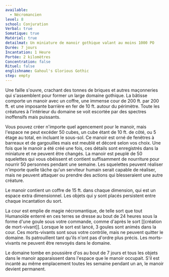 ```yaml
---
available:
  - Nécromancien
level: 8
school: Conjuration
Verbal: true
Somatique: true
Matériel: true
detailmat: Un miniature de manoir gothique valant au moins 1000 PO
Durée: 7 jours
Incantation: 1 Heure
Portée: 2 kilomètres
Concentration: false
Rituel: false
englishname: Gahoul's Glorious Gothic
step: empty
---
```

Une faille s'ouvre, crachant des tonnes de briques et autres maçonneries qui s'assemblent pour former un large domaine gothique. La bâtisse comporte un manoir avec un coffre, une immense cour de 200 ft. par 200 ft. et une imposante barrière en fer de 10 ft. autour du périmètre. Toute les créatures à l'intérieur du domaine se voit escortée par des spectres inoffensifs mais puissants.

Vous pouvez créer n'importe quel agencement pour le manoir, mais l'espace ne peut excéder 50 cubes, un cube étant de 10 ft. de côté, ou 5 étage au total, en incluant le sous-sol. Ce manoir est orné de fenêtres à barreaux et de gargouilles mais est meublé et décoré selon vos choix. Une fois que le manoir a été créé une fois, ces détails sont enregistrés dans la miniature et ne peuvent être changés. La manoir est peuplé de 50 squelettes qui vous obéissent et contient suffisamment de nourriture pour nourrir 50 personnes pendant une semaine. Les squelettes peuvent réaliser n'importe quelle tâche qu'un serviteur humain serait capable de réaliser, mais ne peuvent attaquer ou prendre des actions qui blesseraient une autre créature.

Le manoir contient un coffre de 15 ft. dans chaque dimension, qui est un espace extra dimensionnel. Les objets qui y sont placés persistent entre chaque incantation du sort.

La cour est emplie de magie nécromantique, de telle sort que tout Humanoïde enterré en ces terres se dresse au bout de 24 heures sous la forme d'une goule sous votre commande, comme d'après le sort [[création de mort-vivant]]. Lorsque le sort est lancé, 3 goules sont animés dans la cour. Ces morts-vivants sont sous votre contrôle, mais ne peuvent quitter le domaine. Ils patrouillent tant qu'ils n'ont pas d'ordre plus précis. Les morts-vivants ne peuvent être renvoyés dans le domaine.

Le domaine tombe en poussière d'os au bout de 7 jours et tous les objets dans le manoir apparaissent dans l'espace que le manoir occupait. S'il est incanté au même emplacement toutes les semaine pendant un an, le manoir devient permanent.